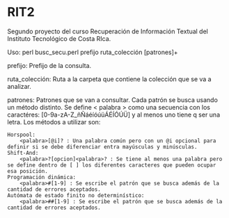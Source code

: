 RIT2
====

Segundo proyecto del curso Recuperación de Información Textual del Instituto Tecnológico de Costa RIca.

Uso:
perl busc_secu.perl prefijo ruta_colección [patrones]+

prefijo:
	Prefijo de la consulta.

ruta_colección:
	Ruta a la carpeta que contiene la colección que se va a analizar.

patrones:
	Patrones que se van a consultar. Cada patrón se busca usando un método distinto.
	Se define < palabra > como una secuencia con los caractéres: [0-9a-zA-Z_ñÑáéíóúüÁÉÍÓÚÜ] y al menos uno tiene q ser una letra.
	Los métodos a utilizar son:
	
	Horspool:
		<palabra>[@i]? : Una palabra común pero con un @i opcional para definir si se debe diferenciar entra mayúsculas y minúsculas.
	Shift-And:
		<palabra>?[opcion]<palabra>? : Se tiene al menos una palabra pero se define dentro de [ ] los diferentes caracteres que pueden ocupar esa posición.
	Programación dinámica:
		<palabra>#[1-9] : Se escribe el patrón que se busca además de la cantidad de errores aceptados.
	Autómata de estado finito no determinístico:
		<palabra>##[1-9] : Se escribe el patrón que se busca además de la cantidad de errores aceptados.
